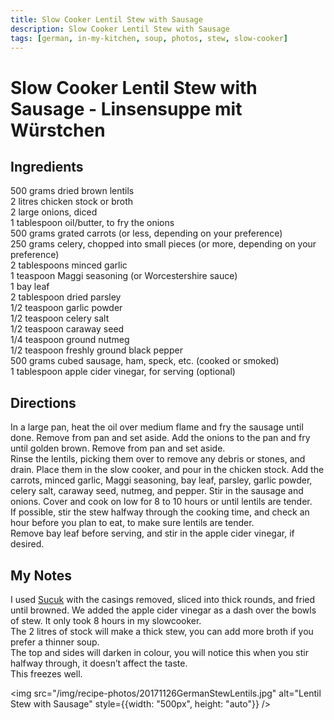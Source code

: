 ```yaml
---
title: Slow Cooker Lentil Stew with Sausage
description: Slow Cooker Lentil Stew with Sausage
tags: [german, in-my-kitchen, soup, photos, stew, slow-cooker]
---
```


# Slow Cooker Lentil Stew with Sausage - Linsensuppe mit Würstchen

## Ingredients
500 grams dried brown lentils  
2 litres chicken stock or broth  
2 large onions, diced  
1 tablespoon oil/butter, to fry the onions  
500 grams grated carrots (or less, depending on your preference)  
250 grams celery, chopped into small pieces (or more, depending on your preference)  
2 tablespoons minced garlic  
1 teaspoon Maggi seasoning (or Worcestershire sauce)  
1 bay leaf  
2 tablespoon dried parsley  
1/2 teaspoon garlic powder  
1/2 teaspoon celery salt  
1/2 teaspoon caraway seed  
1/4 teaspoon ground nutmeg  
1/2 teaspoon freshly ground black pepper  
500 grams cubed sausage, ham, speck, etc. (cooked or smoked)  
1 tablespoon apple cider vinegar, for serving (optional)

## Directions
In a large pan, heat the oil over medium flame and fry the sausage until done. Remove from pan and set aside. Add the onions to the pan and fry until golden brown. Remove from pan and set aside.  
Rinse the lentils, picking them over to remove any debris or stones, and drain. Place them in the slow cooker, and pour in the chicken stock. Add the carrots, minced garlic, Maggi seasoning, bay leaf, parsley, garlic powder, celery salt, caraway seed, nutmeg, and pepper. Stir in the sausage and onions. Cover and cook on low for 8 to 10 hours or until lentils are tender.  
If possible, stir the stew halfway through the cooking time, and check an hour before you plan to eat, to make sure lentils are tender.  
Remove bay leaf before serving, and stir in the apple cider vinegar, if desired.

## My Notes 

I used <a href="https://href.li/?http://www.aytacfood.co.uk/aytac-parmak-sucuk-finger-500g-x-18" target="_blank" rel="noopener noreferrer">Sucuk</a> with the casings removed, sliced into thick rounds, and fried until browned. We added the apple cider vinegar as a dash over the bowls of stew. It only took 8 hours in my slowcooker.  
The 2 litres of stock will make a thick stew, you can add more broth if you prefer a thinner soup.  
The top and sides will darken in colour, you will notice this when you stir halfway through, it doesn’t affect the taste.  
This freezes well.

<img src="/img/recipe-photos/20171126GermanStewLentils.jpg" alt="Lentil Stew with Sausage" style={{width: "500px", height: "auto"}} />